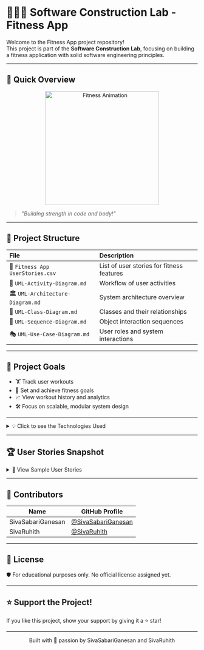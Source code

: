 # 🏋️‍♂️✨ Software Construction Lab - Fitness App

Welcome to the Fitness App project repository!  
This project is part of the **Software Construction Lab**, focusing on building a fitness application with solid software engineering principles.

---

## 🚀 Quick Overview
<p align="center">
  <img src="assets/fitness.gif" width="300px" alt="Fitness Animation"/>
</p>

> *"Building strength in code and body!"*

---

## 📂 Project Structure

| File | Description |
|:-----|:------------|
| 📄 `Fitness App UserStories.csv` | List of user stories for fitness features |
| 🧩 `UML-Activity-Diagram.md` | Workflow of user activities |
| 🏛️ `UML-Architecture-Diagram.md` | System architecture overview |
| 🧬 `UML-Class-Diagram.md` | Classes and their relationships |
| 🔁 `UML-Sequence-Diagram.md` | Object interaction sequences |
| 🎭 `UML-Use-Case-Diagram.md` | User roles and system interactions |

---

## 📜 Project Goals

- 🏋️ Track user workouts
- 🎯 Set and achieve fitness goals
- 📈 View workout history and analytics
- 🛠️ Focus on scalable, modular system design

---

<details>
<summary>💡 Click to see the Technologies Used</summary>

### 🛠️ Technologies and Tools
- **UML Diagrams** (Activity, Architecture, Class, Sequence, Use Case)
- **Markdown** for documentation
- **CSV** for structured data

</details>

---

## 🏆 User Stories Snapshot

<details>
<summary>📜 View Sample User Stories</summary>

- As a user, I want to **log my daily workouts** to track my progress.
- As a user, I want to **set personalized fitness goals** to stay motivated.
- As a user, I want to **analyze my workout history** to plan better.

📂 *More stories inside `Fitness App UserStories.csv`*

</details>

---

## 🤝 Contributors

| Name         | GitHub Profile |
|--------------|----------------|
| SivaSabariGanesan | [@SivaSabariGanesan](https://github.com/SivaSabariGanesan) |
| SivaRuhith   | [@SivaRuhith](https://github.com/SivaRuhith) |

---

## 📄 License

🛡️ For educational purposes only. No official license assigned yet.

---

## ⭐ Support the Project!

If you like this project, show your support by giving it a ⭐ star!

---

<!-- Footer -->
<p align="center">
Built with 💪 passion by SivaSabariGanesan and SivaRuhith
</p>
